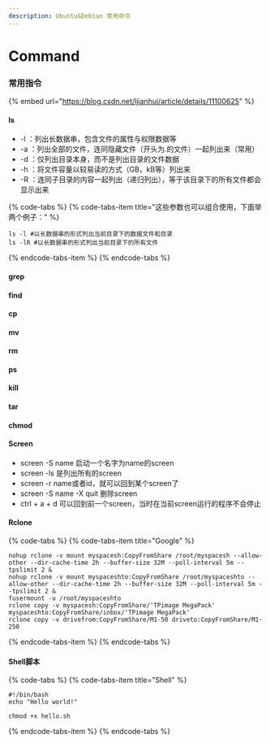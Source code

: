 ```yaml
---
description: Ubuntu&Debian 常用命令
---
```


# Command

### 常用指令

{% embed url="https://blog.csdn.net/ljianhui/article/details/11100625" %}

#### ls

* -l ：列出长数据串，包含文件的属性与权限数据等 
* -a ：列出全部的文件，连同隐藏文件（开头为.的文件）一起列出来（常用） 
* -d ：仅列出目录本身，而不是列出目录的文件数据 
* -h ：将文件容量以较易读的方式（GB，kB等）列出来 
* -R ：连同子目录的内容一起列出（递归列出），等于该目录下的所有文件都会显示出来  

{% code-tabs %}
{% code-tabs-item title="这些参数也可以组合使用，下面举两个例子：" %}
```text
ls -l #以长数据串的形式列出当前目录下的数据文件和目录 
ls -lR #以长数据串的形式列出当前目录下的所有文件
```
{% endcode-tabs-item %}
{% endcode-tabs %}

#### grep

#### find

#### cp

#### mv

#### rm

#### ps

#### kill

#### tar

#### chmod

#### Screen

* screen -S name 启动一个名字为name的screen
* screen -ls 是列出所有的screen
* screen -r name或者id，就可以回到某个screen了
* screen -S name -X quit 删除screen
* ctrl + a + d 可以回到前一个screen，当时在当前screen运行的程序不会停止

#### Rclone

{% code-tabs %}
{% code-tabs-item title="Google" %}
```text
nohup rclone -v mount myspacesh:CopyFromShare /root/myspacesh --allow-other --dir-cache-time 2h --buffer-size 32M --poll-interval 5m --tpslimit 2 &
nohup rclone -v mount myspaceshto:CopyFromShare /root/myspaceshto --allow-other --dir-cache-time 2h --buffer-size 32M --poll-interval 5m --tpslimit 2 &
fusermount -u /root/myspaceshto
rclone copy -v myspacesh:CopyFromShare/'TPimage MegaPack' myspaceshto:CopyFromShare/inbox/'TPimage MegaPack'
rclone copy -v drivefrom:CopyFromShare/M1-50 driveto:CopyFromShare/M1-250
```
{% endcode-tabs-item %}
{% endcode-tabs %}

#### Shell脚本

{% code-tabs %}
{% code-tabs-item title="Shell" %}
```text
#!/bin/bash
echo "Hello world!"

chmod +x hello.sh
```
{% endcode-tabs-item %}
{% endcode-tabs %}



